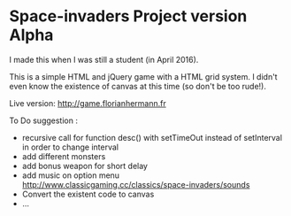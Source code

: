 # Space-invaders Project version Alpha

I made this when I was still a student (in April 2016).

This is a simple HTML and jQuery game with a HTML grid system. I didn't even know the existence of canvas at this time (so don't be too rude!).

Live version: http://game.florianhermann.fr

To Do suggestion :
  - recursive call for function desc() with setTimeOut instead of setInterval in order to change interval
  - add different monsters
  - add bonus weapon for short delay
  - add music on option menu http://www.classicgaming.cc/classics/space-invaders/sounds
  - Convert the existent code to canvas
  - ...  
